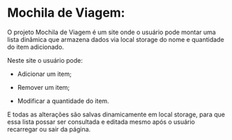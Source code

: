 # Mochila de Viagem:
O projeto Mochila de Viagem é um site onde o usuário pode montar uma lista dinâmica que armazena dados via local storage do nome e quantidade do item adicionado.



Neste site o usuário pode:

- Adicionar um item;

- Remover um item;

- Modificar a quantidade do item.



E todas as alterações são salvas dinamicamente em local storage, para que essa lista possar ser consultada e editada mesmo após o usuário recarregar ou sair da página.
